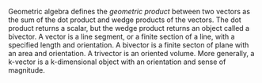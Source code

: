 Geometric algebra defines the *geometric product* between two vectors as the sum of the dot product and wedge products of the vectors. The dot product returns a scalar, but the wedge product returns an object called a bivector. A vector is a line segment, or a finite section of a line, with a specified length and orientation. A bivector is a finite secton of plane with an area and orientation. A trivector is an oriented volume. More generally, a k-vector is a k-dimensional object with an orientation and sense of magnitude.
